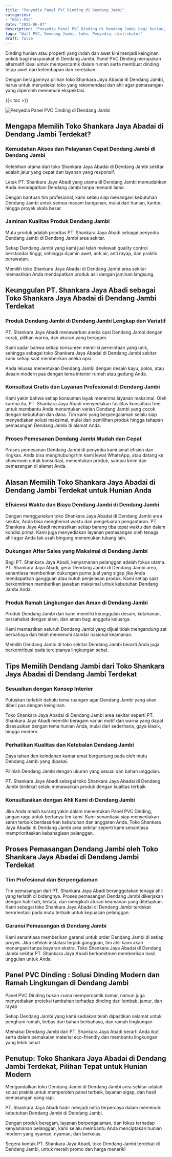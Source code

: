 ```yaml
---
title: "Penyedia Panel PVC Dinding di Dendang Jambi"
categories: 
- "Wall-PVC"
date: "2025-06-07"
description: "Penyedia Panel PVC Dinding di Dendang Jambi bagi hunian, perkantoran, serta toko. Produk terbaik, variasi motif, pilihan warna elegan, beserta servis penempatan ditangani oleh teknisi profesional serta garansi resmi!|Layanan penjualan Panel PVC Dinding di Dendang Jambi untuk keperluan hunian, kantor, maupun ritel, beserta panel berkualitas dan pemasangan oleh teknisi profesional dan garansi resmi.|Pilihan Panel PVC Dinding di Dendang Jambi yang terbukti untuk tempat tinggal, office, serta toko, dengan panel unggulan dan pemasangan ditangani oleh tim berpengalaman serta kepastian resmi.|Distribusi Panel PVC Dinding di Dendang Jambi untuk hunian, perkantoran, serta toko, beserta produk unggulan dan penempatan ditangani oleh tenaga ahli profesional, disertai dengan kepastian resmi.}"
tags: "Wall PVC, Dendang Jambi, toko, Penyedia, distributor"
draft: false
---
```


Dinding hunian atau properti yang indah dan awet kini menjadi keinginan pokok bagi masyarakat di Dendang Jambi.  Panel PVC Dinding  merupakan alternatif ideal untuk mempercantik dalam rumah serta membuat dinding tetap awet dari kelembapan dan keretakan.

Dengan beragamnya pilihan toko Shankara Jaya Abadai di Dendang Jambi, harus untuk menyeleksi toko yang rekomendasi dan ahli agar pemasangan yang diperoleh memenuhi ekspektasi.

{{< toc >}}

![Penyedia Panel PVC Dinding di Dendang Jambi](/images/Wall-PVC/Penyedia-Panel-PVC-Dinding-di-Dendang-Jambi.png)


## Mengapa Memilih Toko Shankara Jaya Abadai di Dendang Jambi Terdekat?

### Kemudahan Akses dan Pelayanan Cepat Dendang Jambi di Dendang Jambi

Kelebihan utama dari toko Shankara Jaya Abadai di Dendang Jambi sekitar adalah jalur yang cepat dan layanan yang responsif.

Letak PT. Shankara Jaya Abadi yang utama di Dendang Jambi memudahkan Anda mendapatkan Dendang Jambi tanpa menanti lama.

Dengan bantuan tim profesional, kami selalu siap menangani kebutuhan Dendang Jambi untuk semua macam bangunan, mulai dari hunian, kantor, hingga proyek skala besar.

### Jaminan Kualitas Produk Dendang Jambi

Mutu produk adalah prioritas PT. Shankara Jaya Abadi sebagai penyedia Dendang Jambi di Dendang Jambi area sekitar.

Setiap Dendang Jambi yang kami jual telah melewati quality control berstandar tinggi, sehingga dijamin awet, anti air, anti rayap, dan praktis perawatan.

Memilih toko Shankara Jaya Abadai di Dendang Jambi area sekitar memastikan Anda mendapatkan produk asli dengan jaminan langsung.

## Keunggulan PT. Shankara Jaya Abadi sebagai Toko Shankara Jaya Abadai di Dendang Jambi Terdekat

### Produk Dendang Jambi di Dendang Jambi Lengkap dan Variatif

PT. Shankara Jaya Abadi menawarkan aneka opsi Dendang Jambi dengan corak, pilihan warna, dan ukuran yang beragam.

Kami sadar bahwa setiap konsumen memiliki permintaan yang unik, sehingga sebagai toko Shankara Jaya Abadai di Dendang Jambi sekitar kami setiap saat memberikan aneka opsi.

Anda leluasa menentukan Dendang Jambi dengan desain kayu, polos, atau desain modern pas dengan tema interior rumah atau gedung Anda.

### Konsultasi Gratis dan Layanan Profesional di Dendang Jambi

Kami yakin bahwa setiap konsumen layak menerima layanan maksimal. Oleh karena itu, PT. Shankara Jaya Abadi menyediakan fasilitas konsultasi free untuk membantu Anda menentukan varian Dendang Jambi yang cocok dengan kebutuhan dan dana. Tim kami yang berpengalaman selalu siap menyediakan solusi maksimal, mulai dari pemilihan produk hingga tahapan pemasangan Dendang Jambi di alamat Anda.

### Proses Pemesanan Dendang Jambi Mudah dan Cepat

Proses pemesanan Dendang Jambi di penyedia kami amat efisien dan ringkas. Anda bisa menghubungi tim kami lewat WhatsApp, atau datang ke showroom untuk konsultasi, menentukan produk, sampai kirim dan pemasangan di alamat Anda.

## Alasan Memilih Toko Shankara Jaya Abadai di Dendang Jambi Terdekat untuk Hunian Anda

### Efisiensi Waktu dan Biaya Dendang Jambi di Dendang Jambi

Dengan menggunakan toko Shankara Jaya Abadai di Dendang Jambi area sekitar, Anda bisa menghemat waktu dan pengeluaran pengantaran. PT. Shankara Jaya Abadi memastikan setiap barang tiba tepat waktu dan dalam kondisi prima. Kami juga menyediakan layanan pemasangan oleh tenaga ahli agar Anda tak usah bingung menemukan tukang lain.

### Dukungan After Sales yang Maksimal di Dendang Jambi

Bagi PT. Shankara Jaya Abadi, kenyamanan pelanggan adalah fokus utama. PT. Shankara Jaya Abadi, gerai Dendang Jambi di Dendang Jambi area, senantiasa memberikan dukungan purna jual yang sigap jika Anda mendapatkan gangguan atau butuh penjelasan produk. Kami setiap saat berkomitmen memberikan jawaban maksimal untuk kebutuhan Dendang Jambi Anda.

### Produk Ramah Lingkungan dan Aman di Dendang Jambi

Produk Dendang Jambi dari kami memiliki keunggulan desain, ketahanan, bersahabat dengan alam, dan aman bagi anggota keluarga.

Kami memastikan seluruh Dendang Jambi yang dijual tidak mengandung zat berbahaya dan telah memenuhi standar nasional keamanan.

Memilih Dendang Jambi di toko sekitar Dendang Jambi berarti Anda juga berkontribusi pada terciptanya lingkungan sehat.

## Tips Memilih Dendang Jambi dari Toko Shankara Jaya Abadai di Dendang Jambi Terdekat

### Sesuaikan dengan Konsep Interior 

Putuskan terlebih dahulu tema ruangan agar Dendang Jambi yang akan dibeli pas dengan keinginan.

Toko Shankara Jaya Abadai di Dendang Jambi area sekitar seperti PT. Shankara Jaya Abadi memiliki beragam varian motif dan warna yang dapat disesuaikan dengan tema hunian Anda, mulai dari sederhana, gaya klasik, hingga modern.

### Perhatikan Kualitas dan Ketebalan Dendang Jambi

Daya tahan dan keindahan kamar amat bergantung pada oleh mutu Dendang Jambi yang dipakai.

Pilihlah Dendang Jambi dengan ukuran yang sesuai dan bahan unggulan.

PT. Shankara Jaya Abadi sebagai toko Shankara Jaya Abadai di Dendang Jambi terdekat selalu menawarkan produk dengan kualitas terbaik.

### Konsultasikan dengan Ahli Kami di Dendang Jambi

Jika Anda masih kurang yakin dalam menentukan Panel PVC Dinding, jangan ragu untuk bertanya tim kami. Kami senantiasa siap menyediakan saran terbaik berdasarkan kebutuhan dan anggaran Anda. Toko Shankara Jaya Abadai di Dendang Jambi area sekitar seperti kami senantiasa memprioritaskan kebahagiaan pelanggan.

## Proses Pemasangan Dendang Jambi oleh Toko Shankara Jaya Abadai di Dendang Jambi Terdekat

### Tim Profesional dan Berpengalaman

Tim pemasangan dari PT. Shankara Jaya Abadi beranggotakan tenaga ahli yang terlatih di bidangnya. Proses pemasangan Dendang Jambi dikerjakan dengan hati-hati, tertata, dan mengikuti aturan keamanan yang ditetapkan. Kami sebagai toko Shankara Jaya Abadai di Dendang Jambi terdekat berorientasi pada mutu terbaik untuk kepuasan pelanggan.

### Garansi Pemasangan di Dendang Jambi

Kami senantiasa memberikan garansi untuk order Dendang Jambi di setiap proyek. Jika setelah instalasi terjadi gangguan, tim ahli kami akan menangani tanpa bayaran ekstra. Toko Shankara Jaya Abadai di Dendang Jambi sekitar PT. Shankara Jaya Abadi berkomitmen memberikan hasil unggulan untuk Anda.

##  Panel PVC Dinding : Solusi Dinding Modern dan Ramah Lingkungan di Dendang Jambi

 Panel PVC Dinding  bukan cuma mempercantik kamar, namun juga menyediakan proteksi tambahan terhadap dinding dari lembab, jamur, dan rayap

Setiap Dendang Jambi yang kami sediakan telah dipastikan selamat untuk penghuni rumah, bebas dari bahan berbahaya, dan ramah lingkungan

Memakai Dendang Jambi dari PT. Shankara Jaya Abadi berarti Anda ikut serta dalam pemakaian material eco-friendly dan membantu lingkungan yang lebih sehat

## Penutup: Toko Shankara Jaya Abadai di Dendang Jambi Terdekat, Pilihan Tepat untuk Hunian Modern

Mengandalkan toko Dendang Jambi di Dendang Jambi area sekitar adalah solusi praktis untuk memperoleh panel terbaik, layanan sigap, dan hasil pemasangan yang rapi.

PT. Shankara Jaya Abadi hadir menjadi mitra terpercaya dalam memenuhi kebutuhan Dendang Jambi di Dendang Jambi.

Dengan produk beragam, layanan berpengalaman, dan fokus terhadap kenyamanan pelanggan, kami selalu membantu Anda menciptakan hunian modern yang nyaman, nyaman, dan berkelas.

Segera kontak PT. Shankara Jaya Abadi, toko Dendang Jambi terdekat di Dendang Jambi, untuk meraih promo dan harga menarik!